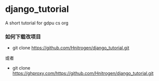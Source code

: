 # django_tutorial
A short tutorial for gdpu cs org 

### 如何下载改项目 

- git clone https://github.com/Hnitrogen/django_tutorial.git

或者

- git clone https://ghproxy.com/https://github.com/Hnitrogen/django_tutorial.git
